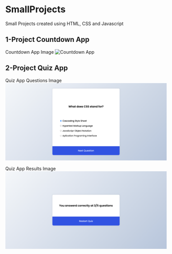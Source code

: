 # SmallProjects
 Small Projects created using HTML, CSS and Javascript

 ## 1-Project Countdown App
 Countdown App Image
![Countdown App](https://github.com/TwickE/ReadmeImages/blob/main/CountdownApp.png?raw=true)

 ## 2-Project Quiz App
Quiz App Questions Image
![Quiz App Questions](https://github.com/TwickE/ReadmeImages/blob/main/QuizApp1.png?raw=true)

Quiz App Results Image
![Quiz App Results](https://github.com/TwickE/ReadmeImages/blob/main/QuizApp2.png?raw=true)